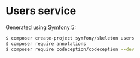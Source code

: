 # Users service

Generated using [Symfony 5](https://symfony.com/doc/5.0/setup.html):

```sh
$ composer create-project symfony/skeleton users
$ composer require annotations
$ composer require codeception/codeception --dev
```
